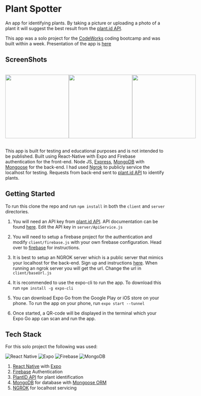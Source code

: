 # Plant Spotter
An app for identifying plants. By taking a picture or uploading a photo of a plant it will suggest the best result from the [plant.id API](https://plant.id/).

This app was a solo project for the [CodeWorks](https://codeworks.me/) coding bootcamp and was built within a week. Presentation of the app is [here](https://www.youtube.com/watch?v=9dDHbwZbm78)





## ScreenShots
<br>
<section style="display: flex; justify-content: space-evenly;">
  <img src='./client/assets/screenshot_login.jpg' style='width: 200px;'>
  <img src='./client/assets/screenshot_plantslist.jpg' style='width: 200px;'>
  <img src='./client/assets/screenshot_photoid.jpg' style='width: 200px;'>
</section>

\
This app is built for testing and educational purposes and is not intended to be published. Built using React-Native with Expo and Firebase authentication for the front-end. Node JS, [Express](https://expressjs.com/), [MongoDB](https://www.mongodb.com/) with [Mongoose](https://mongoosejs.com/) for the back-end. I had used [Ngrok](https://ngrok.com/) to publicly service the localhost for testing. Requests from back-end sent to [plant.id API](https://plant.id/) to identify plants.

## Getting Started

To run this clone the repo and run <code>npm install</code> in both the `client` and `server` directories.

1. You will need an API key from [plant.id API](https://plant.id/). API documentation can be found [here](https://github.com/flowerchecker/Plant-id-API). Edit the API key in `server/ApiService.js`

2. You will need to setup a firebase project for the authentication and modify `client/firebase.js` with your own firebase configuration. Head over to [firebase](https://firebase.google.com/) for instructions.

3. It is best to setup an NGROK server which is a public server that mimics your localhost for the back-end. Sign up and instructions [here](https://ngrok.com/). When running an ngrok server you will get the url. Change the url in `client/baseUrl.js`

3. It is recommended to use the expo-cli to run the app. To download this run `npm install -g expo-cli` 

4. You can download Expo Go from the Google Play or iOS store on your phone. To run the app on your phone, run `expo start --tunnel`

5. Once started, a QR-code will be displayed in the terminal which your Expo Go app can scan and run the app.

## Tech Stack

For this solo project the following was used:

![React Native](https://img.shields.io/badge/react_native-%2320232a.svg?style=for-the-badge&logo=react&logoColor=%2361DAFB) ![Expo](https://img.shields.io/badge/expo-1C1E24?style=for-the-badge&logo=expo&logoColor=#D04A37) ![Firebase](https://img.shields.io/badge/firebase-%23039BE5.svg?style=for-the-badge&logo=firebase) 	![MongoDB](https://img.shields.io/badge/MongoDB-%234ea94b.svg?style=for-the-badge&logo=mongodb&logoColor=white) 
1. [React Native](https://reactnative.dev/) with [Expo](https://expo.dev/)
2. [Firebase](https://firebase.google.com/) Authentication
3. [PlantID API](https://plant.id/) for plant identification
4. [MongoDB](https://www.mongodb.com/) for database with [Mongoose ORM](https://mongoosejs.com/)
5. [NGROK](https://ngrok.com/) for localhost servicing